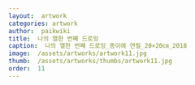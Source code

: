 ```yaml
---
layout:  artwork
categories: artwork
author:  paikwiki
title:  나의 열한 번째 드로잉
caption:  나의 열한 번째 드로잉_종이에 연필_20×20㎝_2018
image:  /assets/artworks/artwork11.jpg
thumb:  /assets/artworks/thumbs/artwork11.jpg
order:  11
---
```

